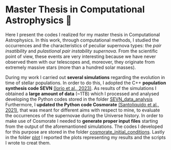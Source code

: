 # Master Thesis in Computational Astrophysics 🌟
Here I present the codes I realized for my master thesis in Computational Astrophysics. In this work, through computational methods, I studied the occurrences and the characteristics of peculiar supernova types: the _pair insatibility_ and _pulastional pair instability supernova_. From the scientific point of view, these events are very interesting because we have never observed them with our telescopes and, moreover, they originate from extremely massive stars (more than a hundred solar masses).

During my work I carried out **several simulations** regarding the evolution in time of stellar populations. In order to do this, I adopted the C++ **population synthesis code SEVN** [(Iorio et al., 2023)](https://ui.adsabs.harvard.edu/abs/2023MNRAS.524..426I/abstract). As results of the simulations I obtained a **large amount of data** (~1TB) which I processed and analysed developing the Python codes stored in the folder [SEVN_data_analysis](https://github.com/raffscala/master-thesis-project/tree/main/SEVN_data_analysis)
Furthermore, I **updated the Python code Cosmorate** [(Santoliquido et al., 2021)](https://ui.adsabs.harvard.edu/abs/2021MNRAS.502.4877S/abstract), that was meant for different aims with respect to mine, to evaluate the occurrences of the supernovae during the Universe history. In order to make use of Cosmorate I needed to **generate proper input files** starting from the output of the aforemantioned simulations. The codes I developed for this purpose are stored in the folder [cosmorate_initial_conditions](https://github.com/raffscala/master-thesis-project/tree/main/cosmorate_initial_conditions). 
Lastly in the folder [plot](https://github.com/raffscala/master-thesis-project/tree/main/plot) I reported the plots representing my results and the scripts I wrote to creat them.
